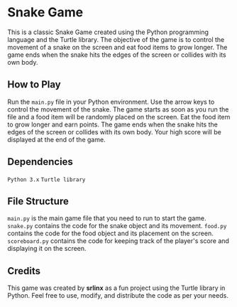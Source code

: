 # Snake Game #
This is a classic Snake Game created using the Python programming language and the Turtle library. 
The objective of the game is to control the movement of a snake on the screen and eat food items to grow longer. 
The game ends when the snake hits the edges of the screen or collides with its own body.

## How to Play ##
Run the `main.py` file in your Python environment.
Use the arrow keys to control the movement of the snake.
The game starts as soon as you run the file and a food item will be randomly placed on the screen.
Eat the food item to grow longer and earn points.
The game ends when the snake hits the edges of the screen or collides with its own body.
Your high score will be displayed at the end of the game.

## Dependencies ##
`Python 3.x`
`Turtle library`

## File Structure ##
`main.py` is the main game file that you need to run to start the game.
`snake.py` contains the code for the snake object and its movement.
`food.py` contains the code for the food object and its placement on the screen.
`scoreboard.py` contains the code for keeping track of the player's score and displaying it on the screen.

## Credits ##
This game was created by **srlinx** as a fun project using the Turtle library in Python. 
Feel free to use, modify, and distribute the code as per your needs.
